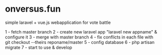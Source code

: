 # onversus.fun

simple laravel + vue.js webapplication for vote battle


1 - fetch master branch
2 - create new laravel app "laravel new appname" & configure it
3 - merge with master branch
4 - fix conflicts in each file with git checkout --theirs reponame/master
5 - config database 
6 - php artisan migrate
7 - start to use & develop
